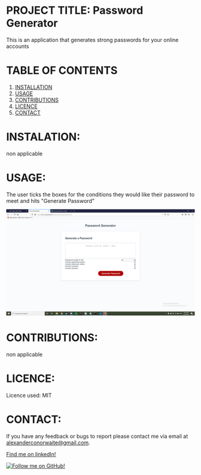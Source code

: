 
# PROJECT TITLE: Password Generator
This is an application that generates strong passwords for your online accounts

# TABLE OF CONTENTS
1. [INSTALLATION](#install)
2. [USAGE](#usage)
3. [CONTRIBUTIONS](#contributions)
4. [LICENCE](#licence)
5. [CONTACT](#contact)
  
<a name="install"></a>
# INSTALATION: 
non applicable
  
<a name="usage"></a>
# USAGE:
The user ticks the boxes for the conditions they would like their password to meet and hits "Generate Password"

![Screenshot of application](screeny.png)

<a name="contributions"></a>
# CONTRIBUTIONS:
non applicable

<a name="licence"></a>
# LICENCE: 
Licence used: MIT

<a name="contact"></a>
# CONTACT:
If you have any feedback or bugs to report please contact me via email at alexanderconorwaite@gmail.com.
  
[Find me on linkedIn!](https://www.linkedin.com/in/alexander-waite-005165199/) 
  
[![Follow me on GitHub!](https://img.shields.io/github/followers/alex-waite?label=Follow%20me%20on%20GitHub%21&style=social)](https://github.com/alex-waite)
  
